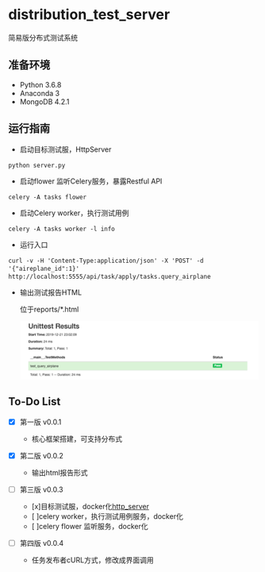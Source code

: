 # distribution_test_server
简易版分布式测试系统

## 准备环境

- Python 3.6.8 
- Anaconda 3
- MongoDB 4.2.1

## 运行指南
- 启动目标测试服，HttpServer

```
python server.py
```

- 启动flower 监听Celery服务，暴露Restful API

```
celery -A tasks flower
```

- 启动Celery worker，执行测试用例

```
celery -A tasks worker -l info
```

- 运行入口

```
curl -v -H 'Content-Type:application/json' -X 'POST' -d '{"aireplane_id":1}'  http://localhost:5555/api/task/apply/tasks.query_airplane
```

- 输出测试报告HTML

    位于reports/*.html

    ![](/reports/img/TestResults___main__.TestMethods_2019-12-21_23-02-09.png)

## To-Do List
- [x] 第一版 v0.0.1
  - 核心框架搭建，可支持分布式
- [x] 第二版 v0.0.2
  - 输出html报告形式
- [ ] 第三版 v0.0.3
  - [x]目标测试服，docker化[http_server](https://github.com/jptiancai/http_server)
  - [ ]celery worker，执行测试用例服务，docker化
  - [ ]celery flower 监听服务，docker化

- [ ] 第四版 v0.0.4
  - 任务发布者cURL方式，修改成界面调用
